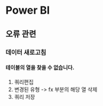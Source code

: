 # Power BI

## 오류 관련

### 데이터 새로고침

#### 테이블의 열을 찾을 수 없습니다.

1. 쿼리편집
2. 변경된 유형 -> fx 부분의 해당 열 삭제
3. 쿼리 저장









